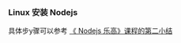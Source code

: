 ### Linux 安装 Nodejs

具体步y骤可以参考 [《 Nodejs 乐高》课程的第二小结](http://haoqicat.com/nodejs-lego/1-2-nodejs-install)
